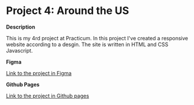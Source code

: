 # Project 4: Around the US

**Description**

This is my 4rd project at Practicum.
In this project I've created a responsive website according to a desgin.
The site is written in HTML and CSS Javascript.

**Figma**

[Link to the project in Figma](https://www.figma.com/file/SurN1jaeEQIhuZEDMhmWWf/Sprint-4-Around-The-U.S.-desktop-mobile?node-id=0%3A1)

**Github Pages**

[Link to the project in Github pages]()
